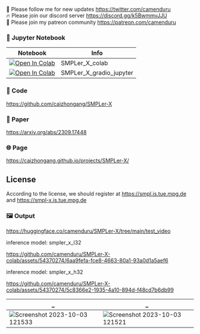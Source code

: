 🐣 Please follow me for new updates https://twitter.com/camenduru <br />
🔥 Please join our discord server https://discord.gg/k5BwmmvJJU <br />
🥳 Please join my patreon community https://patreon.com/camenduru <br />

### 🍊 Jupyter Notebook

| Notebook | Info
| --- | --- |
[![Open In Colab](https://colab.research.google.com/assets/colab-badge.svg)](https://colab.research.google.com/github/camenduru/SMPLer-X-colab/blob/main/SMPLer_X_colab.ipynb) | SMPLer_X_colab
[![Open In Colab](https://colab.research.google.com/assets/colab-badge.svg)](https://colab.research.google.com/github/camenduru/SMPLer-X-colab/blob/main/SMPLer_X_gradio_jupyter.ipynb) | SMPLer_X_gradio_jupyter

### 🧬 Code
https://github.com/caizhongang/SMPLer-X

### 📄 Paper
https://arxiv.org/abs/2309.17448

### 🌐 Page
https://caizhongang.github.io/projects/SMPLer-X/

## License
According to the license, we should register at https://smpl.is.tue.mpg.de and https://smpl-x.is.tue.mpg.de

### 🖼 Output

https://huggingface.co/camenduru/SMPLer-X/tree/main/test_video <br />

inference model: smpler_x_l32 <br />

https://github.com/camenduru/SMPLer-X-colab/assets/54370274/6aa9fefa-fce8-4663-80a1-93a0d1a5aef6

inference model: smpler_x_h32 <br />

https://github.com/camenduru/SMPLer-X-colab/assets/54370274/5c8366e2-1935-4a10-894d-f48cd7b6db99

| _ | _
| --- | --- |
![Screenshot 2023-10-03 121533](https://github.com/camenduru/SMPLer-X-colab/assets/54370274/4e1349ec-54ff-49bb-a33d-5751c9e9f5af) | ![Screenshot 2023-10-03 121521](https://github.com/camenduru/SMPLer-X-colab/assets/54370274/630afa7c-9c28-4cff-a556-e19de273385d)
